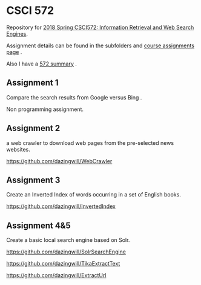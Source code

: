 # CSCI 572

Repository for [2018 Spring CSCI572: Information Retrieval and Web Search Engines](http://www-scf.usc.edu/~csci572/2018Spring/).

Assignment details can be found in the subfolders and [course assignments page](http://www-scf.usc.edu/~csci572/2018Spring/assignments.html) .

Also I have a  [572 summary](https://lnopo.com/2019/03/09/USC-CSCI-572-Summary/) .

## Assignment 1

Compare the search results from Google versus Bing .

Non programming assignment.

## Assignment 2

a web crawler to download web pages from the pre-selected news websites.

https://github.com/dazingwill/WebCrawler

## Assignment 3

Create an Inverted Index of words occurring in a set of English books.

https://github.com/dazingwill/InvertedIndex

## Assignment 4&5

Create a basic local search engine based on Solr.

https://github.com/dazingwill/SolrSearchEngine

https://github.com/dazingwill/TikaExtractText

https://github.com/dazingwill/ExtractUrl